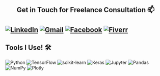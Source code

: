 <h2 align="center">
  Get in Touch for Freelance Consultation 📫
</h2>

[![LinkedIn](https://img.shields.io/badge/LinkedIn-Maryam%20Sana-blue?style=flat&logo=linkedin&logoColor=white)](https://www.linkedin.com/in/maryam-s-a40035248)
[![Gmail](https://img.shields.io/badge/Gmail-maryamsana411@gmail.com-red?style=flat&logo=gmail&logoColor=white)](mailto:maryamsana411@gmail.com)
[![Facebook](https://img.shields.io/badge/Facebook-YourFacebookPage-green?style=flat&logo=facebook&logoColor=white)](https://facebook.com/your-facebook)
[![Fiverr](https://img.shields.io/badge/Fiverr-YourFiverrUsername-1DBF73?style=flat&logo=fiverr&logoColor=white)](https://www.fiverr.com/your-fiverr-username)
---

## Tools I Use! 🛠️

![Python](https://img.shields.io/badge/Python-3776AB?style=flat&logo=python&logoColor=white)
![TensorFlow](https://img.shields.io/badge/TensorFlow-FF6F00?style=flat&logo=tensorflow&logoColor=white)
![scikit-learn](https://img.shields.io/badge/scikit--learn-F7931E?style=flat&logo=scikit-learn&logoColor=white)
![Keras](https://img.shields.io/badge/Keras-D00000?style=flat&logo=keras&logoColor=white)
![Jupyter](https://img.shields.io/badge/Jupyter-F37626?style=flat&logo=jupyter&logoColor=white)
![Pandas](https://img.shields.io/badge/Pandas-150458?style=flat&logo=pandas&logoColor=white)
![NumPy](https://img.shields.io/badge/NumPy-013243?style=flat&logo=numpy&logoColor=white)
![Plotly](https://img.shields.io/badge/Plotly-3F4F75?style=flat&logo=plotly&logoColor=white)

